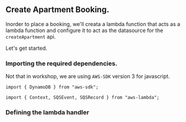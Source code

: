 ## Create Apartment Booking.


Inorder to place a booking, we'll creata a lambda function that acts as a lambda function and configure it to act as the datasource for the `createApartment` api.


Let's get started.

### Importing the required dependencies.

Not that in workshop, we are using `AWS-SDK` version 3 for javascript.

```
import { DynamoDB } from "aws-sdk";

import { Context, SQSEvent, SQSRecord } from "aws-lambda";
```

### Defining the lambda handler
